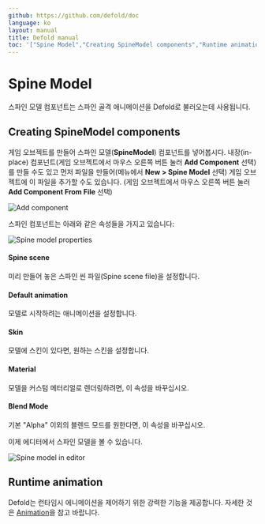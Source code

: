 ```yaml
---
github: https://github.com/defold/doc
language: ko
layout: manual
title: Defold manual
toc: '["Spine Model","Creating SpineModel components","Runtime animation"]'
---
```


# Spine Model
스파인 모델 컴포넌트는 스파인 골격 애니메이션을 Defold로 불러오는데 사용됩니다.

## Creating SpineModel components
게임 오브젝트를 만들어 스파인 모델(**SpineModel**) 컴포넌트를 넣어봅시다. 내장(in-place) 컴포넌트(게임 오브젝트에서 마우스 오른쪽 버튼 눌러 **Add Component** 선택)를 만들 수도 있고 먼저 파일을 만들어(메뉴에서 **New > Spine Model** 선택) 게임 오브젝트에 이 파일을 추가할 수도 있습니다. (게임 오브젝트에서 마우스 오른쪽 버튼 눌러 **Add Component From File** 선택)

![Add component](/manuals/images/spinemodel/spine_add_component.png)

스파인 컴포넌트는 아래와 같은 속성들을 가지고 있습니다:

![Spine model properties](/manuals/images/spinemodel/spine_model_properties.png)

#### Spine scene
미리 만들어 놓은 스파인 씬 파일(Spine scene file)을 설정합니다.

#### Default animation
모델로 시작하려는 애니메이션을 설정합니다.

#### Skin
모델에 스킨이 있다면, 원하는 스킨을 설정합니다.

#### Material
모델을 커스텀 메터리얼로 렌더링하려면, 이 속성을 바꾸십시오.

#### Blend Mode
기본 "Alpha" 이외의 블렌드 모드를 원한다면, 이 속성을 바꾸십시오.

이제 에디터에서 스파인 모델을 볼 수 있습니다.

![Spine model in editor](/manuals/images/spinemodel/spine_model_defold.png)

## Runtime animation
Defold는 런타임시 에니메이션을 제어하기 위한 강력한 기능을 제공합니다. 자세한 것은 [Animation](/ko/manuals/animation)을 참고 바랍니다.